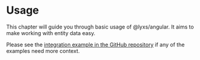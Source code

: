 # Usage

This chapter will guide you through basic usage of @lyxs/angular. It aims to make working with entity data easy.

Please see the [integration example in the GitHub repository](https://github.com/bitflut/lyxs/tree/master/apps/ng-integration) if any of the examples need more context.

